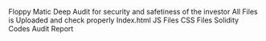 Floppy Matic Deep Audit for security and safetiness of the investor
All Files is Uploaded and check properly
Index.html
JS Files
CSS Files
Solidity Codes
Audit Report 
